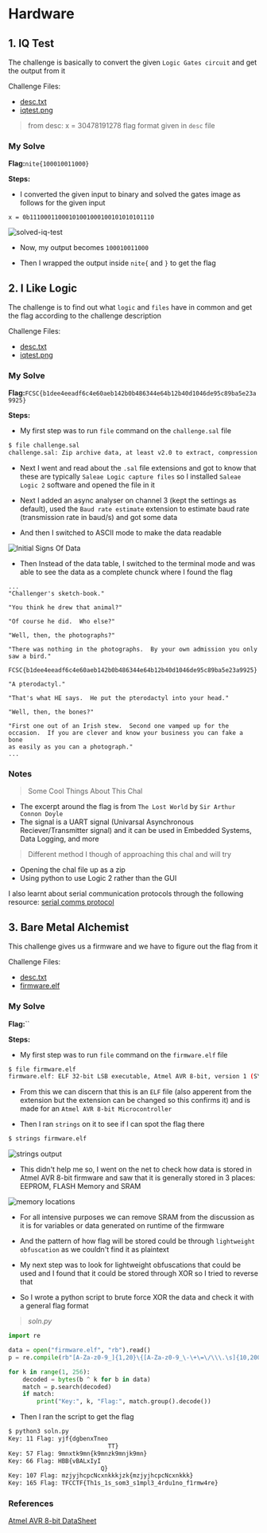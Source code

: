 # Hardware

## 1. IQ Test
The challenge is basically to convert the given `Logic Gates circuit` and get the output from it

Challenge Files:
- [desc.txt](./iq-test/desc.txt)
- [iqtest.png](./iq-test/iqtest.png)

> from desc: x = 30478191278
> flag format given in `desc` file

### My Solve

**Flag:**`nite{100010011000}`

**Steps:**
- I converted the given input to binary and solved the gates image as follows for the given input

```text
x = 0b11100011000101001000100101010101110
```

![solved-iq-test](./iq-test/sol.png "solved-iq-test")

- Now, my output becomes `100010011000`

- Then I wrapped the output inside `nite{` and `}` to get the flag

## 2. I Like Logic
The challenge is to find out what `logic` and `files` have in common and get the flag according to the challenge description

Challenge Files:
- [desc.txt](./i_like_logic/desc.txt)
- [iqtest.png](./i_like_logic/challenge.sal)

### My Solve

**Flag:**`FCSC{b1dee4eeadf6c4e60aeb142b0b486344e64b12b40d1046de95c89ba5e23a9925}`

**Steps:**
- My first step was to run `file` command on the `challenge.sal` file

```bash
$ file challenge.sal
challenge.sal: Zip archive data, at least v2.0 to extract, compression method=deflate
```

- Next I went and read about the `.sal` file extensions and got to know that these are typically `Saleae Logic capture files` so I installed `Saleae Logic 2` software and opened the file in it

- Next I added an async analyser on channel 3 (kept the settings as default), used the `Baud rate estimate` extension to estimate baud rate (transmission rate in baud/s) and got some data

- And then I switched to ASCII mode to make the data readable

![Initial Signs Of Data](./i_like_logic/initial_signs_of_data.png "Initial Signs Of Data")

- Then Instead of the data table, I switched to the terminal mode and was able to see the data as a complete chunck where I found the flag

```text
...
"Challenger's sketch-book."

"You think he drew that animal?"

"Of course he did.  Who else?"

"Well, then, the photographs?"

"There was nothing in the photographs.  By your own admission you only
saw a bird."

FCSC{b1dee4eeadf6c4e60aeb142b0b486344e64b12b40d1046de95c89ba5e23a9925}

"A pterodactyl."

"That's what HE says.  He put the pterodactyl into your head."

"Well, then, the bones?"

"First one out of an Irish stew.  Second one vamped up for the
occasion.  If you are clever and know your business you can fake a bone
as easily as you can a photograph."
...
```

### Notes

> Some Cool Things About This Chal

- The excerpt around the flag is from `The Lost World` by `Sir Arthur Connon Doyle`
- The signal is a UART signal (Univarsal Asynchronous Reciever/Transmitter signal) and it can be used in Embedded Systems, Data Logging, and more

> Different method I though of approaching this chal and will try 

- Opening the chal file up as a zip 
- Using python to use Logic 2 rather than the GUI

I also learnt about serial communication protocols through the following resource: [serial comms protocol](https://www.youtube.com/watch?v=IyGwvGzrqp8)

## 3. Bare Metal Alchemist
This challenge gives us a firmware and we have to figure out the flag from it

Challenge Files:
- [desc.txt](./bare-metal-alchemist/desc.txt)
- [firmware.elf](./bare-metal-alchemist/firmware.elf)

### My Solve

**Flag:**``

**Steps:**
- My first step was to run `file` command on the `firmware.elf` file

```bash
$ file firmware.elf
firmware.elf: ELF 32-bit LSB executable, Atmel AVR 8-bit, version 1 (SYSV), statically linked, with debug_info, not stripped
```

- From this we can discern that this is an `ELF` file (also apperent from the extension but the extension can be changed so this confirms it) and is made for an `Atmel AVR 8-bit Microcontroller`

- Then I ran `strings` on it to see if I can spot the flag there

```bash
$ strings firmware.elf
```

![strings output](./bare-metal-alchemist/strings.png "strings output")

- This didn't help me so, I went on the net to check how data is stored in Atmel AVR 8-bit firmware and saw that it is generally stored in 3 places: EEPROM, FLASH Memory and SRAM

![memory locations](./bare-metal-alchemist/memlocations.png "memory locations")

- For all intensive purposes we can remove SRAM from the discussion as it is for variables or data generated on runtime of the firmware

- And the pattern of how flag will be stored could be through `lightweight obfuscation` as we couldn't find it as plaintext

- My next step was to look for lightweight obfuscations that could be used and I found that it could be stored through XOR so I tried to reverse that

- So I wrote a python script to brute force XOR the data and check it with a general flag format

> _soln.py_
```python
import re

data = open("firmware.elf", "rb").read()
p = re.compile(rb"[A-Za-z0-9_]{1,20}\{[A-Za-z0-9_\-\+\=\/\\\.\s]{10,200}\}")

for k in range(1, 256):
    decoded = bytes(b ^ k for b in data)
    match = p.search(decoded)
    if match:
        print("Key:", k, "Flag:", match.group().decode())
```

- Then I ran the script to get the flag

```bash
$ python3 soln.py
Key: 11 Flag: yjf{dgbenxTneo
                            TT}
Key: 57 Flag: 9mnxtk9mn{k9mnzk9mnjk9mn}
Key: 66 Flag: HBB{vBALxIyI
                          Q}
Key: 107 Flag: mzjyjhcpcNcxnkkkjzk{mzjyjhcpcNcxnkkk}
Key: 165 Flag: TFCCTF{Th1s_1s_som3_s1mpl3_4rdu1no_f1rmw4re}
```

### References

[Atmel AVR 8-bit DataSheet](https://ww1.microchip.com/downloads/en/DeviceDoc/en590320.pdf)

